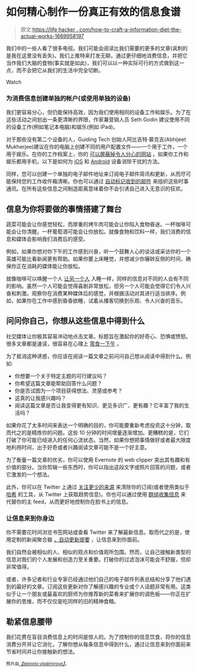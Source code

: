 # 如何精心制作一份真正有效的信息食谱

> 原文:[https://life hacker . com/how-to-craft-a-information-diet-the-actual-works-1669958197](https://lifehacker.com/how-to-craft-an-information-diet-that-actually-works-1669958197)

我们中的一些人看了很多电视。我们可能会阅读比我们需要的更多的文章(讽刺的是我在这里没有丢失)。我们上推特来打发无聊。通过更仔细地消费信息，并把它当作我们大脑的食物(事实就是如此)，我们可以以一种实际可行的方式做到这一点，而不会把它从我们的生活中完全切断。

Watch

### 为消费信息创建单独的帐户(或使用单独的设备)

我们更容易分心，但仍能保持高效，因为我们使用相同的设备工作和娱乐。为了在这些活动之间划出一条更清晰的界限，作家兼营销人员 Seth Godin 建议使用不同的设备工作(例如笔记本电脑)和娱乐(例如 iPad)。

对于那些没有第二个设备的人，Guiding Tech 创始人阿比吉特·慕克吉(Abhijeet Mukherjee)建议在你的电脑上创建不同的用户配置文件——一个用于工作，一个用于娱乐。在你的工作档案上，你的 [可以屏蔽掉令人分心的网站](https://lifehacker.com/how-to-limit-visits-to-time-wasting-web-sites-and-give-5780575) 。如果你工作和娱乐都用手机，以下是如何为 [iOS](http://lifehacker.com/how-i-turned-my-iphone-into-a-simple-distraction-free-1175739059) 和 [Android](http://lifehacker.com/focus-lock-blocks-distracting-android-apps-so-you-can-w-1561694681) 设备消除干扰的方法。

同样，您可以创建一个单独的电子邮件地址来订阅电子邮件简讯和更新，从而尽可能保持您的工作收件箱清晰。你也可以通过 [自动标记收到的邮件](http://lifehacker.com/instant-disposable-gmail-addresses-144397) 来组织这些时事通讯。在所有这些信息之间制造距离意味着你不会引诱自己进入无意识的狂欢。

## 信息为你将要做的事情搭建了舞台

蔬菜可能会让你感觉轻松，而厚重的烤牛肉可能会让你陷入食物昏迷。一杯咖啡可能会让你清醒。一杯葡萄酒可能会让你放松。就像食物和饮料一样，我们消费的信息和媒体会影响我们消费后的感受。

例如，如果你想对你下午的工作感到兴奋，听一个鼓舞人心的谈话或采访你的一个英雄可能比看新闻更有帮助。如果你要上床睡觉，并想减少你辗转反侧的时间，确保你正在消耗的媒体能让你放松。

就像咖啡可以唤醒一个人 [让另一个人](http://www.chicagoreader.com/chicago/how-does-caffeine-affect-nervous-system-health-research/Content?oid=875717) 入睡一样，同样的信息对不同的人会有不同的影响。虽然一个人可能会觉得喜剧非常放松，但另一个人可能会觉得它们令人兴奋和刺激。观察你在消费某种媒体后的感觉，并根据活动对其进行适当排序。例如，如果你在工作中感到昏昏欲睡，试着从播客切换到乐观、令人兴奋的音乐。

## 问问你自己，你想从这些信息中得到什么

社交媒体让你极其容易冲动地点击文章。标题旨在激起你的好奇心、恐惧或愤怒。很多文章都是速读，很容易在心理上 [零食一下午](https://lifehacker.com/try-these-psychological-tricks-to-prevent-mindless-snac-5966823) 。

为了抵消这种诱惑，你应该在阅读一篇文章之前问问自己想从阅读中得到什么。例如:

*   你想要一个关于特定主题的可行建议吗？
*   你希望这篇文章能帮助回答什么问题？
*   你是否试图为一个项目获得想法、灵感或参考？
*   这真的让我感兴趣吗？
*   阅读这篇文章是否让我变得更有知识、更见多识广、更有趣？它丰富了我的生活吗？

如果你花了太多时间来表达一个明确的目的，你可能要重新考虑投资这十分钟，取而代之的是精炼你的问题。这些 10 分钟的时间增量逐渐增加。更糟糕的是，它们打破了你可能已经进入的任何心流状态。当然，如果你想把事情做好或者最大限度地利用时间，出于好奇或者兴趣阅读文章可能不是一个好主意。

为了衡量一篇文章的优劣，你可以使用 Evernote 的 web clipper 突出其有趣和有价值的部分。当你剪辑一些东西时，你可以指出这段文字或照片回答的问题，或者它激发的一个想法。

此外，你可以在 Twitter 上通过 [关注更少的来源](https://lifehacker.com/how-clutter-affects-your-brain-and-what-you-can-do-abo-662647035) 来清除你的订阅(或者使用类似于 [哈希](http://lifehacker.com/hash-shows-you-important-news-highlights-from-twitter-1657341999) 的工具，从 Twitter 上获取趋势信息)。你也可以通过使用 [群组收集信息](http://lifehacker.com/facebook-groups-are-underrated-heres-how-to-make-them-1660643691) 来代替你的主 feed，从而更好地控制你在脸书上的信息。

### 让信息来到你身边

你不需要花时间浏览书签网站或查看 Twitter 来了解最新信息。取而代之的是，使用定制的新闻聚合器 [，自动更新提要](https://lifehacker.com/five-best-news-aggregators-5845798) ，让信息来到你面前。

我们自然会被相似的人、相似的观点和价值观所包围。然而，让自己接触新类型的信息对我们的个人发展和创造力至关重要。打破你的过滤泡沫可能会不舒服，但却非常值得。

或者，许多记者和行业专家已经通过他们自己的电子邮件列表总结和分享了他们遇到的最好的文章。订阅这些更新对你了解感兴趣的专业或个人话题非常有用。这类似于让一个朋友或最喜欢的厨师为你推荐新的菜肴来扩展你的调色板——你正在扩展你的思维，而不仅仅是吃同样的旧的精神食粮。

## 勒紧信息腰带

我们花费在盲目消费信息上的时间是惊人的。为了控制你的信息饮食，将你的信息消费分开并让它消化，了解你想从每条信息中得到什么，通过让信息来到你面前来节省时间并让你接触新的想法。

<small>照片由</small>[*<small>【daniela vladimirova】</small>*](http://www.flickr.com/photos/danielavladimirova/3227375082)<small>，<small></small></small>